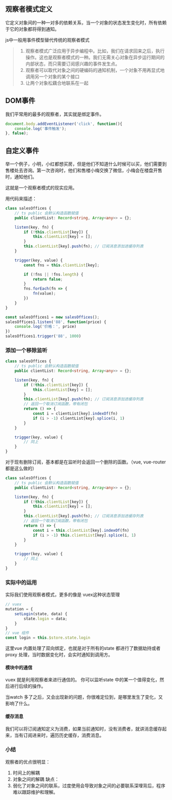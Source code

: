 ## 观察者模式定义
它定义对象间的一种一对多的依赖关系，当一个对象的状态发生变化时，所有依赖于它的对象都将得到通知。

js中一般用事件模型替代传统的观察者模式

> 1. 观察者模式广泛应用于异步编程中。比如，我们在请求回来之后，执行操作。这也是观察者模式的一种。我们无需关心对象在异步运行期间的内部状态，而只需要订阅感兴趣的事件发生点。
> 2. 观察者可以取代对象之间的硬编码的通知机制，一个对象不用再显式地调用另一个对象的某个接口
> 3. 让两个对象松藕合地联系在一起

## DOM事件
我们平常用的最多的观察者，其实就是绑定事件。
```js
document.body.addEventListener('click', function(){
    console.log('事件触发');
}, false);
```

## 自定义事件
举一个例子，小明，小红都想买房，但是他们不知道什么时候可以买，他们需要到售楼处去咨询。第一次咨询时，他们和售楼小梅交换了微信，小梅会在楼盘开售时，通知他们。

这就是一个观察者模式的现实应用。

用代码来描述：
```ts
class salesOffices {
    // ts public 会默认构造函数赋值
    public clientList: Record<string, Array<any>> = {};

    listen(key, fn) {
        if (!this.clientList[key]) {
            this.clientList[key] = [];
        }
        this.clientList[key].push(fn); // 订阅消息添加进缓存列表
    }

    trigger(key, value) {
        const fns = this.clientList[key];

        if (!fns || !fns.length) {
            return false;
        }
        fns.forEach(fn => {
            fn(value);
        })
    }
}

const salesOffices1 = new salesOffices();
salesOffices1.listen('88', function(price) {
    console.log('价格：', price)
})
salesOffices1.trigger('88', 1000)
```

### 添加一个移除监听
```ts
class salesOffices {
    // ts public 会默认构造函数赋值
    public clientList: Record<string, Array<any>> = {};

    listen(key, fn) {
        if (!this.clientList[key]) {
            this.clientList[key] = [];
        }
        this.clientList[key].push(fn); // 订阅消息添加进缓存列表
        // 返回一个取消订阅函数，带有闭包
        return () => {
            const i = clientList[key].indexOf(fn)
            if (i > -1) clientList[key].splice(i, 1)
        }
    }

    trigger(key, value) {
        // 同上
    }
}

```
对于现有删除订阅，基本都是在监听时会返回一个删除的函数。（vue, vue-router 都是这么做的）
```ts
class salesOffices {
    // ts public 会默认构造函数赋值
    public clientList: Record<string, Array<any>> = {};

    listen(key, fn) {
        if (!this.clientList[key]) {
            this.clientList[key] = [];
        }
        this.clientList[key].push(fn); // 订阅消息添加进缓存列表
        // 返回一个取消订阅函数，带有闭包
        return () => {
            const i = this.clientList[key].indexOf(fn)
            if (i > -1) this.clientList[key].splice(i, 1)
        }
    }

    trigger(key, value) {
        // 同上
    }
}
```

### 实际中的运用
实际我们使用观察者模式，更多的像是 vuex这种状态管理

```ts
// vuex
mutation = {
    setLogin(state, data) {
        state.login = data;
    }
}
// vue 组件
const login = this.$store.state.login
```

这里vue 内置处理了双向绑定，也就是对于所有的state 都进行了数据劫持或者proxy 处理，当时数据变化时，会实时通知到调用方。

#### 模块中的通信
vuex 就是利用观察者来进行通信的。
你可以监听state 中的某一个值得变化，然后进行后续的操作。

当watch 多了之后，又会出现新的问题，你很难定位到，是哪里发生了变化，又影响了什么。

#### 缓存消息
我们可以将订阅通知定义为消费，如果当前通知时，没有消费者，就讲消息缓存起来，当有订阅进来时，遍历历史缓存，消费消息。

### 小结
观察者的优点很明显： 
1. 时间上的解耦
2. 对象之间的解耦
缺点： 
1. 弱化了对象之间的联系，过度使用会导致对象之间的必要联系深埋背后，程序难以跟踪维护和理解。